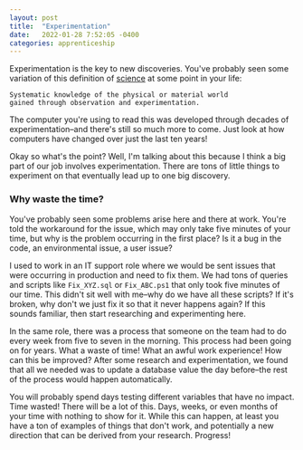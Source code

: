 ```yaml
---
layout: post
title:  "Experimentation"
date:   2022-01-28 7:52:05 -0400
categories: apprenticeship
---
```


Experimentation is the key to new discoveries. You've probably seen some
variation of this definition of [science][science] at some point in your life:

    Systematic knowledge of the physical or material world 
    gained through observation and experimentation.

The computer you're using to read this was developed through decades of 
experimentation–and there's still so much more to come. Just look at how 
computers have changed over just the last ten years!

Okay so what's the point? Well, I'm talking about this because I think
a big part of our job involves experimentation. There are tons of little
things to experiment on that eventually lead up to one big discovery.

### Why waste the time?

You've probably seen some problems arise here and there at work. You're told
the workaround for the issue, which may only take five minutes of your time,
but why is the problem occurring in the first place? Is it a bug in the code,
an environmental issue, a user issue?

I used to work in an IT support role where we would be sent issues that were
occurring in production and need to fix them. We had tons of queries and 
scripts like `Fix_XYZ.sql` or `Fix_ABC.ps1` that only took five minutes of 
our time. This didn't sit well with me–why do we have all these scripts? If
it's broken, why don't we just fix it so that it never happens again? If 
this sounds familiar, then start researching and experimenting here.

In the same role, there was a process that someone on the team had to do
every week from five to seven in the morning. This process had been going
on for years. What a waste of time! What an awful work experience! How can 
this be improved? After some research and experimentation, we found that all
we needed was to update a database value the day before–the rest of the
process would happen automatically.

You will probably spend days testing different variables that have no impact.
Time wasted! There will be a lot of this. Days, weeks, or even months of your
time with nothing to show for it. While this can happen, at least you have a
ton of examples of things that don't work, and potentially a new direction
that can be derived from your research. Progress!

[science]: https://www.dictionary.com/browse/science